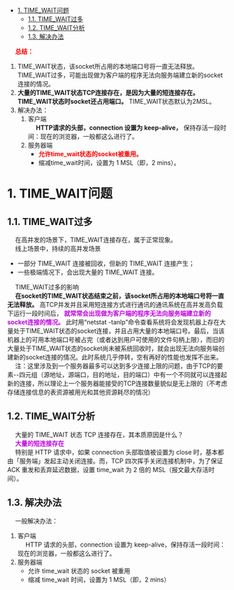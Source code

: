 
<!-- TOC -->

- [1. TIME_WAIT问题](#1-time_wait问题)
    - [1.1. TIME_WAIT过多](#11-time_wait过多)
    - [1.2. TIME_WAIT分析](#12-time_wait分析)
    - [1.3. 解决办法](#13-解决办法)

<!-- /TOC -->


&emsp; **<font color = "red">总结：</font>**  

1. TIME_WAIT状态，该socket所占用的本地端口号将一直无法释放。TIME_WAIT过多，可能出现做为客户端的程序无法向服务端建立新的socket连接的情况。  
2. **大量的TIME_WAIT状态TCP连接存在，是因为大量的短连接存在。TIME_WAIT状态时socket还占用端口。** TIME_WAIT状态默认为2MSL。    
3. 解决办法：
    1. 客户端  
    &emsp; **HTTP请求的头部，connection 设置为 keep-alive，** 保持存活一段时间：现在的浏览器，一般都这么进行了。     
    2. 服务器端  
        * **<font color = "red">允许time_wait状态的socket被重用。</font>**
        * 缩减time_wait时间，设置为 1 MSL（即，2 mins）。


# 1. TIME_WAIT问题
<!-- 
timeawit主要是确保客户端发送的ack包能让服务端收到
https://www.jianshu.com/p/a2938fc35573


运维同学说：服务端 TCP 连接的 TIME_WAIT 问题，大家都“疯”了，该怎么办？ 
https://mp.weixin.qq.com/s/dXpcXa_DZgJ-0PwaKdWr3g

-->

## 1.1. TIME_WAIT过多  
&emsp; 在高并发的场景下，TIME_WAIT连接存在，属于正常现象。  
&emsp; 线上场景中，持续的高并发场景

* 一部分 TIME_WAIT 连接被回收，但新的 TIME_WAIT 连接产生；
* 一些极端情况下，会出现大量的 TIME_WAIT 连接。  


&emsp; TIME_WAIT过多的影响  
&emsp; **在socket的TIME_WAIT状态结束之前，该socket所占用的本地端口号将一直无法释放。** 高TCP并发并且采用短连接方式进行通讯的通讯系统在高并发高负载下运行一段时间后， **<font color = "clime">就常常会出现做为客户端的程序无法向服务端建立新的socket连接的情况。</font>** 此时用“netstat -tanlp”命令查看系统将会发现机器上存在大量处于TIME_WAIT状态的socket连接，并且占用大量的本地端口号。最后，当该机器上的可用本地端口号被占完（或者达到用户可使用的文件句柄上限），而旧的大量处于TIME_WAIT状态的socket尚未被系统回收时，就会出现无法向服务端创建新的socket连接的情况。此时系统几乎停转，空有再好的性能也发挥不出来。  
&emsp; 注：这里涉及到一个服务器最多可以达到多少连接上限的问题，由于TCP的要素--四元组（源地址，源端口，目的地址，目的端口）中有一个不同就可以连接起新的连接，所以理论上一个服务器能接受的TCP连接数量貌似是无上限的（不考虑存储连接信息的表资源被用光和其他资源耗尽的情况）  


## 1.2. TIME_WAIT分析  
&emsp; 大量的 TIME_WAIT 状态 TCP 连接存在，其本质原因是什么？  
&emsp; **<font color = "clime">大量的短连接存在</font>**  
&emsp; 特别是 HTTP 请求中，如果 connection 头部取值被设置为 close 时，基本都由「服务端」发起主动关闭连接。而，TCP 四次挥手关闭连接机制中，为了保证 ACK 重发和丢弃延迟数据，设置 time_wait 为 2 倍的 MSL（报文最大存活时间）。  

## 1.3. 解决办法  
&emsp; 一般解决办法：  
1. 客户端  
&emsp; HTTP 请求的头部，connection 设置为 keep-alive，保持存活一段时间：现在的浏览器，一般都这么进行了。     
2. 服务器端  
    * 允许 time_wait 状态的 socket 被重用
    * 缩减 time_wait 时间，设置为 1 MSL（即，2 mins）
